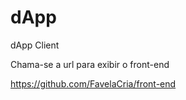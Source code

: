 # dApp
dApp Client 

Chama-se a url para exibir o front-end

https://github.com/FavelaCria/front-end
